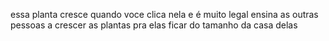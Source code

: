 essa planta cresce quando voce clica nela e é muito legal ensina as outras pessoas a crescer as plantas pra elas ficar do tamanho da casa delas
